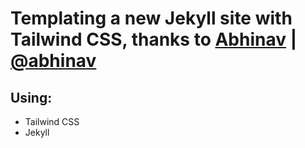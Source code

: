 # Templating a new Jekyll site with Tailwind CSS, thanks to [Abhinav](https://www.abhinav.co/about/) | [@abhinav](https://twitter.com/abhinav)

## Using:
- Tailwind CSS
- Jekyll
